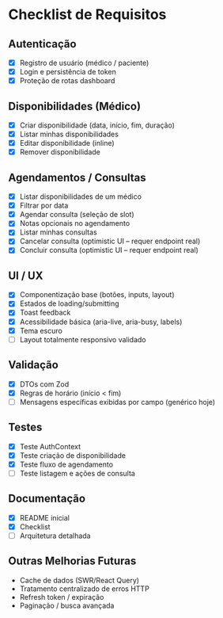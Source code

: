 # Checklist de Requisitos

## Autenticação
- [x] Registro de usuário (médico / paciente)
- [x] Login e persistência de token
- [x] Proteção de rotas dashboard

## Disponibilidades (Médico)
- [x] Criar disponibilidade (data, início, fim, duração)
- [x] Listar minhas disponibilidades
- [x] Editar disponibilidade (inline)
- [x] Remover disponibilidade

## Agendamentos / Consultas
- [x] Listar disponibilidades de um médico
- [x] Filtrar por data
- [x] Agendar consulta (seleção de slot)
- [x] Notas opcionais no agendamento
- [x] Listar minhas consultas
- [x] Cancelar consulta (optimistic UI – requer endpoint real)
- [x] Concluir consulta (optimistic UI – requer endpoint real)

## UI / UX
- [x] Componentização base (botões, inputs, layout)
- [x] Estados de loading/submitting
- [x] Toast feedback
- [x] Acessibilidade básica (aria-live, aria-busy, labels)
- [x] Tema escuro
- [ ] Layout totalmente responsivo validado

## Validação
- [x] DTOs com Zod
- [x] Regras de horário (início < fim)
- [ ] Mensagens específicas exibidas por campo (genérico hoje)

## Testes
- [x] Teste AuthContext
- [x] Teste criação de disponibilidade
- [x] Teste fluxo de agendamento
- [ ] Teste listagem e ações de consulta

## Documentação
- [x] README inicial
- [x] Checklist
- [ ] Arquitetura detalhada

## Outras Melhorias Futuras
- Cache de dados (SWR/React Query)
- Tratamento centralizado de erros HTTP
- Refresh token / expiração
- Paginação / busca avançada

